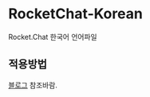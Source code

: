 # RocketChat-Korean
Rocket.Chat 한국어 언어파일

## 적용방법

[블로그](https://rocket-chat.blogspot.com/2019/01/trans-ko.html) 참조바람.
